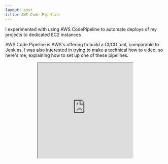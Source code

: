 ```yaml
---
layout: post
title: AWS Code Pipeline
---
```


I experimented with using AWS CodePipeline to automate deploys of my projects to dedicated EC2 instances

AWS Code Pipeline is AWS's offering to build a CI/CD tool, comparable to Jenkins. I was also interested in trying to make a technical how to video, so here's me, explaining how to set up one of these pipelines.

<center>
  <iframe width="300" height="300" src="https://www.youtube.com/embed/TUFZGJMCBU0" allowfullscreen="" />
</center>

